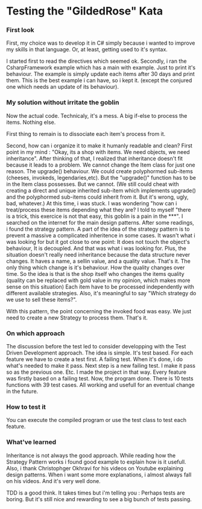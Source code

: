 ﻿# Testing the "GildedRose" Kata

### First look

First, my choice was to develop it in C# simply because i wanted to improve my skills in that language. Or, at least, getting used to it's syntax.

I started first to read the directives which seemed ok.
Secondly, i ran the CsharpFramework example which has a main with example. Just to print it's behaviour. 
The example is simply update each items after 30 days and print them. This is the best example i can have, so i kept it. (except the conjured one which needs an update of its behaviour).

### My solution without irritate the goblin

Now the actual code.
Technicaly, it's a mess. A big if-else to process the items. Nothing else.

First thing to remain is to dissociate each item's process from it.

Second, how can i organize it to make it humanly readable and clean?
First point in my mind : "Okay, its a shop with items. We need objects, we need inheritance".
After thinking of that, I realized that inheritance doesn't fit because it leads to a problem. We cannot change the Item class for just one reason. The upgrade() behaviour.
We could create polyphormed sub-items (cheeses, invokeds, legendaries,etc). But the "upgrade()" function has to be in the Item class possesses. But we cannot.
(We still could cheat with creating a direct and unique inherited sub-item which implements upgrade() and the polyphormed sub-items could inherit from it. But it's wrong, ugly, bad, whatever.) 
At this time, i was stuck. I was wondering "how can i treat/process these items depending what they are? I told to myself "there is a trick, this exercice is not that easy, this goblin is a pain in the ***".
I searched on the internet for the main design patterns. After some readings, i found the strategy pattern.
A part of the idea of the strategy pattern is to prevent a massive a complicated inheritence in some cases. It wasn't what i was looking for but it got close to one point:
It does not touch the object's behaviour, It is decoupled. And that was what i was looking for.
Plus, the situation doesn't really need inheritance because the data structure never changes. It haves a name, a sellin value, and a quality value. That's it.
The only thing which change is it's behaviour. How the quality changes over time.
So the idea is that is the shop itself who changes the items quality (quality can be replaced with gold value in my opinion, which makes more sense on this situation)
Each item have to be processed independently with different available strategies. Also, it's meaningful to say "Which strategy do we use to sell these items?".

With this pattern, the point concerning the invoked food was easy. We just need to create a new Strategy to process them. That's it.

### On which approach

The discussion before the test led to consider developping with the Test Driven Development approach. The idea is simple. It's test based. For each feature we have to create a test first. A failing test.
When it's done, i do what's needed to make it pass. Next step is a new failing test. I make it pass so as the previous one. Etc.
I made the project in that way. Every feature was firstly based on a failing test. Now, the program done. There is 10 tests  functions with 39 test cases. All working and usefull for an eventual change in the future.


### How to test it

You can execute the compiled program or use the test class to test each feature.


### What've learned

Inheritance is not always the good approach. While reading how the Strategy Pattern works i found good example to explain how is it usefull.
Also, i thank Christophger Okhravi for his videos on Youtube explaining design patterns. When i want some more explanations, i almost always fall on his videos. And it's very well done.

TDD is a good think. It takes times but i'm telling you : Perhaps tests are boring. But it's still nice and rewarding to see a big bunch of tests passing. 
